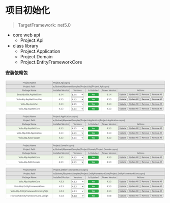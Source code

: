 # 项目初始化

> TargetFramework: net5.0

- core web api
  - Project.Api
- class library
  - Project.Application
  - Project.Domain
  - Project.EntityFrameworkCore

**安装依赖包**

![image-20210728102907559](Readme.assets/image-20210728102907559.png)

